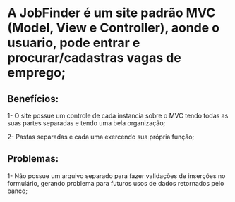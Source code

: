 <h1>A JobFinder é um site padrão MVC (Model, View e Controller), aonde o usuario, pode entrar e procurar/cadastras vagas de emprego;</h1>
<h2>Benefícios:</h2>
<p>1- O site possue um controle de cada instancia sobre o MVC tendo todas as suas partes separadas e tendo uma bela organização;</p>
<p>2- Pastas separadas e cada uma exercendo sua própria função;</p>

<h2>Problemas:</h2>
<p>1- Não possue um arquivo separado para fazer validações de inserções no formulário, gerando problema para futuros usos de dados retornados pelo banco;</p>
